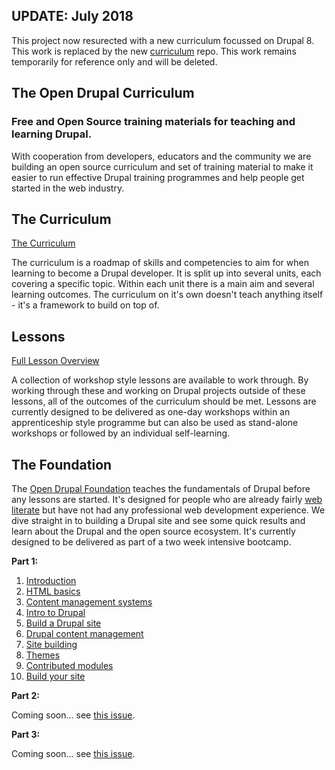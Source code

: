 UPDATE: July 2018
-----------------

This project now resurected with a new curriculum focussed on Drupal 8. This work is replaced by the new [curriculum](https://github.com/OpenDrupal/Curriculum) repo. This work remains temporarily for reference only and will be deleted.



The Open Drupal Curriculum
--------------------------

### Free and Open Source training materials for teaching and learning Drupal.

With cooperation from developers, educators and the community we are building an open source curriculum and set of training material to make it easier to run effective Drupal training programmes and help people get started in the web industry.

## The Curriculum

[The Curriculum](_units/README.md)

The curriculum is a roadmap of skills and competencies to aim for when learning to become a Drupal developer. It is split up into several units, each covering a specific topic. Within each unit there is a main aim and several learning outcomes. The curriculum on it's own doesn't teach anything itself - it's a framework to build on top of.

## Lessons

[Full Lesson Overview](_lessons/README.md)

A collection of workshop style lessons are available to work through. By working through these and working on Drupal projects outside of these lessons, all of the outcomes of the curriculum should be met. Lessons are currently designed to be delivered as one-day workshops within an apprenticeship style programme but can also be used as stand-alone workshops or followed by an individual self-learning.

## The Foundation

The [Open Drupal Foundation](foundation/00_index.md) teaches the fundamentals of Drupal before any lessons are started. It's designed for people who are already fairly [web literate](https://webmaker.org/en-US/literacy) but have not had any professional web development experience. We dive straight in to building a Drupal site and see some quick results and learn about the Drupal and the open source ecosystem. It's currently designed to be delivered as part of a two week intensive bootcamp.

__Part 1:__

1. [Introduction](foundation/01_introduction.md)
2. [HTML basics](foundation/02_html_basics.md)
3. [Content management systems](foundation/03_content_management_systems.md)
4. [Intro to Drupal](foundation/04_intro_to_drupal.md)
5. [Build a Drupal site](foundation/05_build_drupal_site.md)
6. [Drupal content management](foundation/06_management.md)
7. [Site building](foundation/07_site_building.md)
8. [Themes](foundation/08_themes.md)
9. [Contributed modules](foundation/09_contrib_modules.md)
10. [Build your site](foundation/10_build_your_site.md)

__Part 2:__

Coming soon... see [this issue](https://github.com/OpenDrupal/opendrupal/issues/12).

__Part 3:__

Coming soon... see [this issue](https://github.com/OpenDrupal/opendrupal/issues/14).
